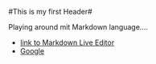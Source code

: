 #This is my first Header#

Playing around mit Markdown language.... 


 * [link to Markdown Live Editor](http://jrmoran.com/playground/markdown-live-editor/) 
 * [Google](http://www.google.com)
